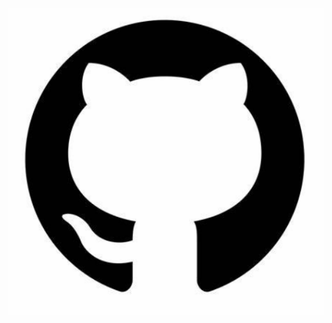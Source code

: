 



![alt text](https://raw.githubusercontent.com/KumarAkshayThakur/ReusableWorkflow/main/images/github.PNG)

